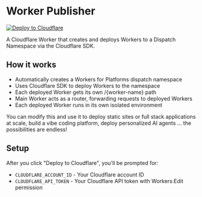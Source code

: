 # Worker Publisher

[![Deploy to Cloudflare](https://deploy.workers.cloudflare.com/button)](https://deploy.workers.cloudflare.com/?url=https://github.com/cloudflare/templates/tree/main/worker-publisher-template)

<!-- dash-content-start -->

A Cloudflare Worker that creates and deploys Workers to a Dispatch Namespace via the Cloudflare SDK.

## How it works

- Automatically creates a Workers for Platforms dispatch namespace
- Uses Cloudflare SDK to deploy Workers to the namespace
- Each deployed Worker gets its own /{worker-name} path
- Main Worker acts as a router, forwarding requests to deployed Workers
- Each deployed Worker runs in its own isolated environment

You can modify this and use it to deploy static sites or full stack applications at scale, build a vibe coding platform, deploy personalized AI agents ... the possibilities are endless!

<!-- dash-content-end -->

## Setup

After you click "Deploy to Cloudflare", you'll be prompted for:

- `CLOUDFLARE_ACCOUNT_ID` - Your Cloudflare account ID
- `CLOUDFLARE_API_TOKEN` - Your Cloudflare API token with Workers:Edit permission
